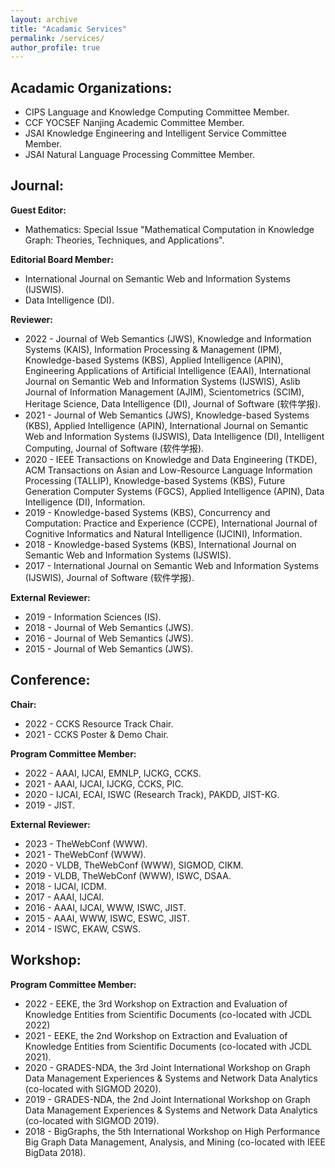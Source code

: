 ```yaml
---
layout: archive
title: "Acadamic Services"
permalink: /services/
author_profile: true
---
```

## Acadamic Organizations:
* CIPS Language and Knowledge Computing Committee Member. 
* CCF YOCSEF Nanjing Academic Committee Member.
* JSAI Knowledge Engineering and Intelligent Service Committee Member.
* JSAI Natural Language Processing Committee Member.

## Journal:
**Guest Editor:** 
* Mathematics: Special Issue "Mathematical Computation in Knowledge Graph: Theories, Techniques, and Applications".

**Editorial Board Member:** 
* International Journal on Semantic Web and Information Systems (IJSWIS).
* Data Intelligence (DI).

**Reviewer:**
* 2022 - Journal of Web Semantics (JWS), Knowledge and Information Systems (KAIS), Information Processing & Management (IPM), Knowledge-based Systems (KBS), Applied Intelligence (APIN), Engineering Applications of Artificial Intelligence (EAAI), International Journal on Semantic Web and Information Systems (IJSWIS), Aslib Journal of Information Management (AJIM), Scientometrics (SCIM), Heritage Science, Data Intelligence (DI), Journal of Software (软件学报).
* 2021 - Journal of Web Semantics (JWS), Knowledge-based Systems (KBS), Applied Intelligence (APIN), International Journal on Semantic Web and Information Systems (IJSWIS), Data Intelligence (DI), Intelligent Computing, Journal of Software (软件学报).
* 2020 - IEEE Transactions on Knowledge and Data Engineering (TKDE), ACM Transactions on Asian and Low-Resource Language Information Processing (TALLIP), Knowledge-based Systems (KBS), Future Generation Computer Systems (FGCS), Applied Intelligence (APIN), Data Intelligence (DI), Information.
* 2019 - Knowledge-based Systems (KBS), Concurrency and Computation: Practice and Experience (CCPE), International Journal of Cognitive Informatics and Natural Intelligence (IJCINI), Information.
* 2018 - Knowledge-based Systems (KBS), International Journal on Semantic Web and Information Systems (IJSWIS).
* 2017 - International Journal on Semantic Web and Information Systems (IJSWIS), Journal of Software (软件学报).

**External Reviewer:**
* 2019 - Information Sciences (IS).
* 2018 - Journal of Web Semantics (JWS).
* 2016 - Journal of Web Semantics (JWS).
* 2015 - Journal of Web Semantics (JWS).


## Conference:
**Chair:**
* 2022 - CCKS Resource Track Chair.
* 2021 - CCKS Poster & Demo Chair.

**Program Committee Member:**
* 2022 - AAAI, IJCAI, EMNLP, IJCKG, CCKS.
* 2021 - AAAI, IJCAI, IJCKG, CCKS, PIC.
* 2020 - IJCAI, ECAI, ISWC (Research Track), PAKDD, JIST-KG.
* 2019 - JIST.

**External Reviewer:**
* 2023 - TheWebConf (WWW).
* 2021 - TheWebConf (WWW).
* 2020 - VLDB, TheWebConf (WWW), SIGMOD, CIKM.
* 2019 - VLDB, TheWebConf (WWW), ISWC, DSAA.
* 2018 - IJCAI, ICDM.
* 2017 - AAAI, IJCAI.
* 2016 - AAAI, IJCAI, WWW, ISWC, JIST.
* 2015 - AAAI, WWW, ISWC, ESWC, JIST.
* 2014 - ISWC, EKAW, CSWS.


## Workshop:
**Program Committee Member:**
* 2022 - EEKE, the 3rd Workshop on Extraction and Evaluation of Knowledge Entities from Scientific Documents (co-located with JCDL 2022)
* 2021 - EEKE, the 2nd Workshop on Extraction and Evaluation of Knowledge Entities from Scientific Documents (co-located with JCDL 2021).
* 2020 - GRADES-NDA, the 3rd Joint International Workshop on Graph Data Management Experiences & Systems and Network Data Analytics (co-located with SIGMOD 2020).
* 2019 - GRADES-NDA, the 2nd Joint International Workshop on Graph Data Management Experiences & Systems and Network Data Analytics (co-located with SIGMOD 2019).
* 2018 - BigGraphs, the 5th International Workshop on High Performance Big Graph Data Management, Analysis, and Mining (co-located with IEEE BigData 2018).
